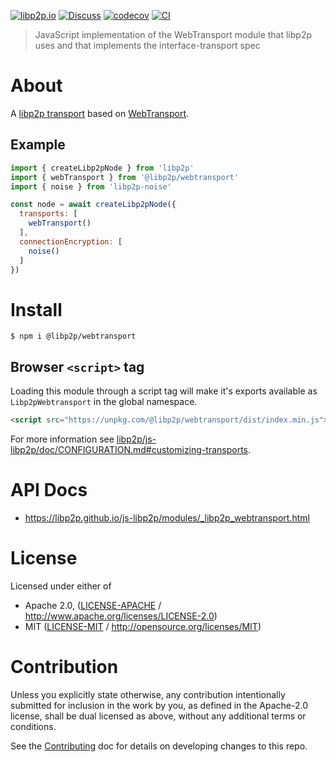 [![libp2p.io](https://img.shields.io/badge/project-libp2p-yellow.svg?style=flat-square)](http://libp2p.io/)
[![Discuss](https://img.shields.io/discourse/https/discuss.libp2p.io/posts.svg?style=flat-square)](https://discuss.libp2p.io)
[![codecov](https://img.shields.io/codecov/c/github/libp2p/js-libp2p.svg?style=flat-square)](https://codecov.io/gh/libp2p/js-libp2p)
[![CI](https://img.shields.io/github/actions/workflow/status/libp2p/js-libp2p/main.yml?branch=master\&style=flat-square)](https://github.com/libp2p/js-libp2p/actions/workflows/main.yml?query=branch%3Amaster)

> JavaScript implementation of the WebTransport module that libp2p uses and that implements the interface-transport spec

# About

A [libp2p transport](https://docs.libp2p.io/concepts/transports/overview/) based on [WebTransport](https://www.w3.org/TR/webtransport/).

## Example

```js
import { createLibp2pNode } from 'libp2p'
import { webTransport } from '@libp2p/webtransport'
import { noise } from 'libp2p-noise'

const node = await createLibp2pNode({
  transports: [
    webTransport()
  ],
  connectionEncryption: [
    noise()
  ]
})
```

# Install

```console
$ npm i @libp2p/webtransport
```

## Browser `<script>` tag

Loading this module through a script tag will make it's exports available as `Libp2pWebtransport` in the global namespace.

```html
<script src="https://unpkg.com/@libp2p/webtransport/dist/index.min.js"></script>
```

For more information see [libp2p/js-libp2p/doc/CONFIGURATION.md#customizing-transports](https://github.com/libp2p/js-libp2p/blob/master/doc/CONFIGURATION.md#customizing-transports).

# API Docs

- <https://libp2p.github.io/js-libp2p/modules/_libp2p_webtransport.html>

# License

Licensed under either of

- Apache 2.0, ([LICENSE-APACHE](LICENSE-APACHE) / <http://www.apache.org/licenses/LICENSE-2.0>)
- MIT ([LICENSE-MIT](LICENSE-MIT) / <http://opensource.org/licenses/MIT>)

# Contribution

Unless you explicitly state otherwise, any contribution intentionally submitted for inclusion in the work by you, as defined in the Apache-2.0 license, shall be dual licensed as above, without any additional terms or conditions.

See the [Contributing](./CONTRIBUTING.md) doc for details on developing changes to this repo.
